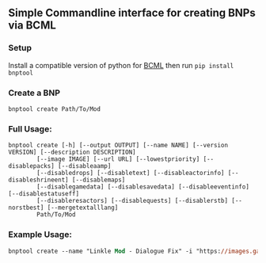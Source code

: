 ## Simple Commandline interface for creating BNPs via BCML

### Setup

Install a compatible version of python for [BCML](https://github.com/NiceneNerd/BCML/) then run `pip install bnptool`

### Create a BNP 

	bnptool create Path/To/Mod
	
### Full Usage:

	bnptool create [-h] [--output OUTPUT] [--name NAME] [--version VERSION] [--description DESCRIPTION]
            [--image IMAGE] [--url URL] [--lowestpriority] [--disablepacks] [--disableaamp]
            [--disabledrops] [--disabletext] [--disableactorinfo] [--disableshrineent] [--disablemaps]
            [--disablegamedata] [--disablesavedata] [--disableeventinfo] [--disablestatuseff]
            [--disableresactors] [--disablequests] [--disablerstb] [--norstbest] [--mergetextalllang]
            Path/To/Mod

### Example Usage:
```ps
bnptool create --name "Linkle Mod - Dialogue Fix" -i "https://images.gamebanana.com/img/ss/mods/530-90_605f95e938639.jpg" -u "https://gamebanana.com/mods/33334" -d "Linkle Mod - Dialogue Fix git-28224c4b" --version "1.5.1" --mergetextalllang C:\Users\linktlh\Desktop\Ballad\wiiu\GP
```

